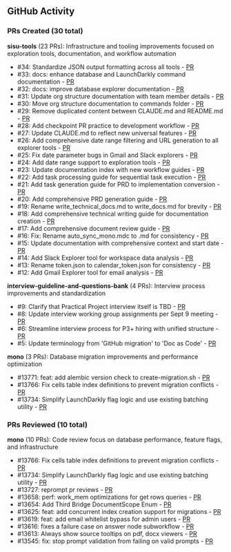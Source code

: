 ## GitHub Activity

### PRs Created (30 total)

**sisu-tools** (23 PRs): Infrastructure and tooling improvements focused on exploration tools, documentation, and workflow automation
- #34: Standardize JSON output formatting across all tools - [PR](https://github.com/hebbia/sisu-tools/pull/34)
- #33: docs: enhance database and LaunchDarkly command documentation - [PR](https://github.com/hebbia/sisu-tools/pull/33)
- #32: docs: improve database explorer documentation - [PR](https://github.com/hebbia/sisu-tools/pull/32)
- #31: Update org structure documentation with team member details - [PR](https://github.com/hebbia/sisu-tools/pull/31)
- #30: Move org structure documentation to commands folder - [PR](https://github.com/hebbia/sisu-tools/pull/30)
- #29: Remove duplicated content between CLAUDE.md and README.md - [PR](https://github.com/hebbia/sisu-tools/pull/29)
- #28: Add checkpoint PR practice to development workflow - [PR](https://github.com/hebbia/sisu-tools/pull/28)
- #27: Update CLAUDE.md to reflect new universal features - [PR](https://github.com/hebbia/sisu-tools/pull/27)
- #26: Add comprehensive date range filtering and URL generation to all explorer tools - [PR](https://github.com/hebbia/sisu-tools/pull/26)
- #25: Fix date parameter bugs in Gmail and Slack explorers - [PR](https://github.com/hebbia/sisu-tools/pull/25)
- #24: Add date range support to exploration tools - [PR](https://github.com/hebbia/sisu-tools/pull/24)
- #23: Update documentation index with new workflow guides - [PR](https://github.com/hebbia/sisu-tools/pull/23)
- #22: Add task processing guide for sequential task execution - [PR](https://github.com/hebbia/sisu-tools/pull/22)
- #21: Add task generation guide for PRD to implementation conversion - [PR](https://github.com/hebbia/sisu-tools/pull/21)
- #20: Add comprehensive PRD generation guide - [PR](https://github.com/hebbia/sisu-tools/pull/20)
- #19: Rename write_technical_docs.md to write_docs.md for brevity - [PR](https://github.com/hebbia/sisu-tools/pull/19)
- #18: Add comprehensive technical writing guide for documentation creation - [PR](https://github.com/hebbia/sisu-tools/pull/18)
- #17: Add comprehensive document review guide - [PR](https://github.com/hebbia/sisu-tools/pull/17)
- #16: Fix: Rename auto_sync_mono.mdc to .md for consistency - [PR](https://github.com/hebbia/sisu-tools/pull/16)
- #15: Update documentation with comprehensive context and start date - [PR](https://github.com/hebbia/sisu-tools/pull/15)
- #14: Add Slack Explorer tool for workspace data analysis - [PR](https://github.com/hebbia/sisu-tools/pull/14)
- #13: Rename token.json to calendar_token.json for consistency - [PR](https://github.com/hebbia/sisu-tools/pull/13)
- #12: Add Gmail Explorer tool for email analysis - [PR](https://github.com/hebbia/sisu-tools/pull/12)

**interview-guideline-and-questions-bank** (4 PRs): Interview process improvements and standardization
- #9: Clarify that Practical Project interview itself is TBD - [PR](https://github.com/hebbia/interview-guideline-and-questions-bank/pull/9)
- #8: Update interview working group assignments per Sept 9 meeting - [PR](https://github.com/hebbia/interview-guideline-and-questions-bank/pull/8)
- #6: Streamline interview process for P3+ hiring with unified structure - [PR](https://github.com/hebbia/interview-guideline-and-questions-bank/pull/6)
- #5: Update terminology from 'GitHub migration' to 'Doc as Code' - [PR](https://github.com/hebbia/interview-guideline-and-questions-bank/pull/5)

**mono** (3 PRs): Database migration improvements and performance optimization
- #13771: feat: add alembic version check to create-migration.sh - [PR](https://github.com/hebbia/mono/pull/13771)
- #13766: Fix cells table index definitions to prevent migration conflicts - [PR](https://github.com/hebbia/mono/pull/13766)
- #13734: Simplify LaunchDarkly flag logic and use existing batching utility - [PR](https://github.com/hebbia/mono/pull/13734)

### PRs Reviewed (10 total)

**mono** (10 PRs): Code review focus on database performance, feature flags, and infrastructure
- #13766: Fix cells table index definitions to prevent migration conflicts - [PR](https://github.com/hebbia/mono/pull/13766)
- #13734: Simplify LaunchDarkly flag logic and use existing batching utility - [PR](https://github.com/hebbia/mono/pull/13734)
- #13727: reprompt pr reviews - [PR](https://github.com/hebbia/mono/pull/13727)
- #13658: perf: work_mem optimizations for get rows queries - [PR](https://github.com/hebbia/mono/pull/13658)
- #13654: Add Third Bridge DocumentScope Enum - [PR](https://github.com/hebbia/mono/pull/13654)
- #13625: feat: add concurrent index creation support for migrations - [PR](https://github.com/hebbia/mono/pull/13625)
- #13619: feat: add email whitelist bypass for admin users - [PR](https://github.com/hebbia/mono/pull/13619)
- #13616: fixes a failure case on answer node subworkflow - [PR](https://github.com/hebbia/mono/pull/13616)
- #13613: Always show source tooltips on pdf, docx viewers - [PR](https://github.com/hebbia/mono/pull/13613)
- #13545: fix: stop prompt validation from failing on valid prompts - [PR](https://github.com/hebbia/mono/pull/13545)